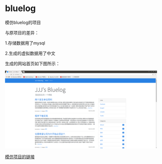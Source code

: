 # bluelog
模仿bluelog的项目

与原项目的差异：

1.存储数据用了mysql

2.生成的虚拟数据用了中文

生成的网站首页如下图所示：

![Image text](https://github.com/jjjkakagiggs/bluelog/blob/master/jietu.png)




[模仿项目的链接](https://github.com/greyli/bluelog) 
